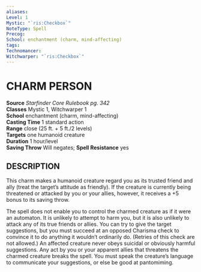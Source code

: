 ```yaml
---
aliases: 
Level: 1
Mystic: "`ris:Checkbox`"
NoteType: Spell
Precog: 
School: enchantment (charm, mind-affecting) 
tags: 
Technomancer: 
Witchwarper: "`ris:Checkbox`"
---
```

# CHARM PERSON

**Source** _Starfinder Core Rulebook pg. 342_  
**Classes** Mystic 1, Witchwarper 1  
**School** enchantment (charm, mind-affecting)  
**Casting Time** 1 standard action  
**Range** close (25 ft. + 5 ft./2 levels)  
**Targets** one humanoid creature  
**Duration** 1 hour/level  
**Saving Throw** Will negates; **Spell Resistance** yes

## DESCRIPTION

This charm makes a humanoid creature regard you as its trusted friend and ally (treat the target’s attitude as friendly). If the creature is currently being threatened or attacked by you or your allies, however, it receives a +5 bonus to its saving throw.

The spell does not enable you to control the charmed creature as if it were an automaton. It is unlikely to attempt to harm you, but it is also unlikely to attack any of its true friends or allies. You can try to give the target suggestions, but you must succeed at an opposed Charisma check to convince it to do anything it wouldn’t ordinarily do. (Retries of this check are not allowed.) An affected creature never obeys suicidal or obviously harmful suggestions. Any act by you or your apparent allies that threatens the charmed creature breaks the spell. You must speak the creature’s language to communicate your suggestions, or else be good at pantomiming.
